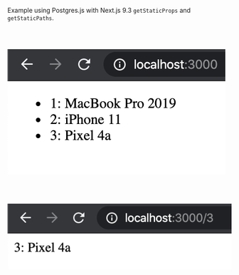 Example using Postgres.js with Next.js 9.3 `getStaticProps` and `getStaticPaths`.

<br /><br />

<img src="screenshot-1.png" alt="Screenshot showing the products being listed out on the homepage">

<br /><br />

<img src="screenshot-2.png" alt="Screenshot showing a single product being shown on the product page">
